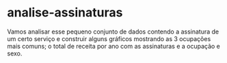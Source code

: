 # analise-assinaturas
Vamos analisar esse pequeno conjunto de dados contendo a assinatura de um certo serviço e construir alguns gráficos mostrando as 3 ocupações mais comuns; o total de receita por ano com as assinaturas e a ocupação e sexo.
